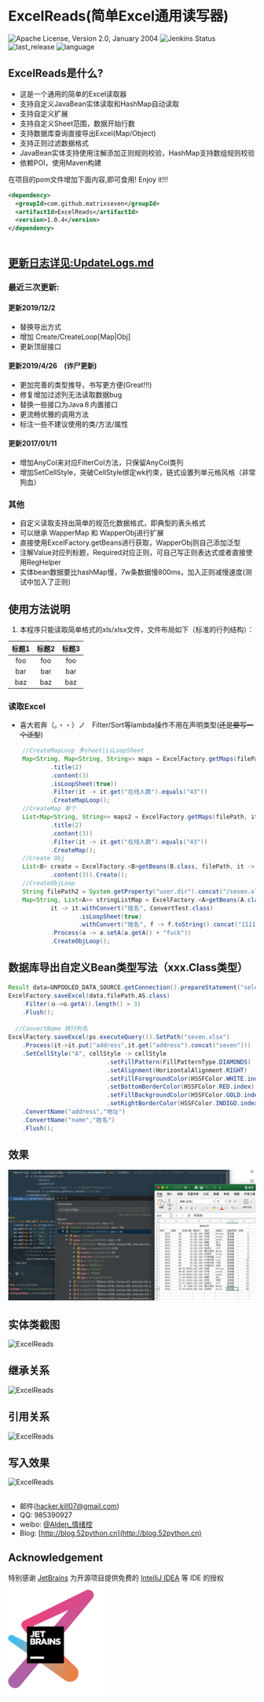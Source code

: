 # ExcelReads(简单Excel通用读写器)

![Apache License, Version 2.0, January 2004](https://img.shields.io/github/license/apache/maven.svg?label=License)
![Jenkins Status](https://img.shields.io/badge/build-passing-green)
![last_release](https://img.shields.io/badge/release-1.0.4-green)
![language](https://img.shields.io/badge/language-java-orange.svg)
## ExcelReads是什么?
* 这是一个通用的简单的Excel读取器
* 支持自定义JavaBean实体读取和HashMap自动读取
* 支持自定义扩展
* 支持自定义Sheet范围，数据开始行数
* 支持数据库查询直接导出Excel(Map/Object)
* 支持正则过滤数据格式
* JavaBean实体支持使用注解添加正则规则校验，HashMap支持数组规则校验
* 依赖POI，使用Maven构建

在项目的pom文件增加下面内容,即可食用! Enjoy it!!!
```xml
<dependency>
  <groupId>com.github.matrixseven</groupId>
  <artifactId>ExcelReads</artifactId>
  <version>1.0.4</version>
</dependency>



```

## [更新日志详见:UpdateLogs.md](UPDATELOG.MD)
### 最近三次更新:


#### 更新2019/12/2　
* 替换导出方式
* 增加 Create/CreateLoop[Map|Obj]
* 更新顶层接口

#### 更新2019/4/26　(诈尸更新)
* 更加完善的类型推导，书写更方便(Great!!!)
* 修复增加过滤列无法读取数据bug
* 替换一些接口为Java８内置接口
* 更流畅优雅的调用方法
* 标注一些不建议使用的类/方法/属性

#### 更新2017/01/11
* 增加AnyCol来对应FilterCol方法，只保留AnyCol类列
* 增加SetCellStyle，突破CellStyle绑定wk约束，链式设置列单元格风格（非常狗血）


### 其他
* 自定义读取支持出简单的规范化数据格式，即典型的表头格式
* 可以继承 WapperMap 和 WapperObj进行扩展
* 直接使用ExcelFactory.getBeans进行获取，WapperObj则自己添加泛型
* 注解Value对应列标题，Required对应正则，可自己写正则表达式或者直接使用RegHelper
* 实体bean数据要比hashMap慢，7w条数据慢800ms，加入正则减慢速度(测试中加入了正则)

## 使用方法说明
1. 本程序只能读取简单格式的xls/xlsx文件，文件布局如下（标准的行列结构）：<br>

| 标题1 | 标题2 | 标题3 |
|:-----:|:-----:|:-----:|
|foo    | foo   | foo   |
|bar    | bar   | bar   |
|baz    | baz   | baz   |

### 读取Excel

* 喜大若奔（。・・）ノ　Filter/Sort等lambda操作不用在声明类型(~~还是要写一个泛型~~)
```java
    //CreateMapLoop 多sheet|isLoopSheet
    Map<String, Map<String, String>> maps = ExcelFactory.getMaps(filePath, it -> it.vocSize(1999)
            .title(2)
            .content(3)
            .isLoopSheet(true))
            .Filter(it -> it.get("在线人数").equals("43"))
            .CreateMapLoop();
    //CreateMap 单个
    List<Map<String, String>> maps2 = ExcelFactory.getMaps(filePath, it -> it.vocSize(1999)
            .title(2)
            .content(3))
            .Filter(it -> it.get("在线人数").equals("43"))
            .CreateMap();
    //Create Obj
    List<B> create = ExcelFactory.<B>getBeans(B.class, filePath, it -> it.title(2)
            .content(3)).Create();
    //CreateObjLoop
    String filePath2 = System.getProperty("user.dir").concat("/seven.xlsx");
    Map<String, List<A>> stringListMap = ExcelFactory.<A>getBeans(A.class, filePath2,
            it -> it.withConvert("姓名", ConvertTest.class)
                    .isLoopSheet(true)
                    .withConvert("姓名", f -> f.toString().concat("111111111")))
            .Process(a -> a.setA(a.getA() + "fuck"))
            .CreateObjLoop();
```
## 数据库导出自定义Bean类型写法（xxx.Class类型）
```java
Result data=UNPOOLED_DATA_SOURCE.getConnection().prepareStatement("select * FROM  users_info limit 1000").executeQuery()
ExcelFactory.saveExcel(data,filePath,AS.class)
    .Filter(ｏ->o.getA().length() > 3)
    .Flush();
    
  //ConvertName 转行列名  
ExcelFactory.saveExcel(ps.executeQuery()).SetPath("seven.xlsx")
    .Process(it->it.put("address",it.get("address").concat("seven")))
    .SetCellStyle("A", cellStyle -> cellStyle
                            .setFillPattern(FillPatternType.DIAMONDS)
                            .setAlignment(HorizontalAlignment.RIGHT)
                            .setFillForegroundColor(HSSFColor.WHITE.index)
                            .setBottomBorderColor(HSSFColor.RED.index)
                            .setFillBackgroundColor(HSSFColor.GOLD.index)
                            .setRightBorderColor(HSSFColor.INDIGO.index))
    .ConvertName("address","地址")
    .ConvertName("name","姓名")
    .Flush();
```

 ## 效果
![ExcelReads](效果_.png)
## 实体类截图
![ExcelReads](实体类.png)
## 继承关系
![ExcelReads](关系.png)
## 引用关系
![ExcelReads](引用.png)
## 写入效果
![ExcelReads](write.png)

## 
* 邮件(hacker.kill07@gmail.com)
* QQ: 985390927
* weibo: [@Alden_情绪控](http://weibo.com/Sweets07)
* Blog: [http://blog.52python.cn](http://blog.52python.cn)

## Acknowledgement
特别感谢 [JetBrains](https://www.jetbrains.com/?from=matrixSeven) 为开源项目提供免费的 [IntelliJ IDEA](https://www.jetbrains.com/idea/?from=matrixSeven) 等 IDE 的授权  
[<img src="jetbrains-variant-3.png" width="200"/>](https://www.jetbrains.com/?from=matrixSeven)